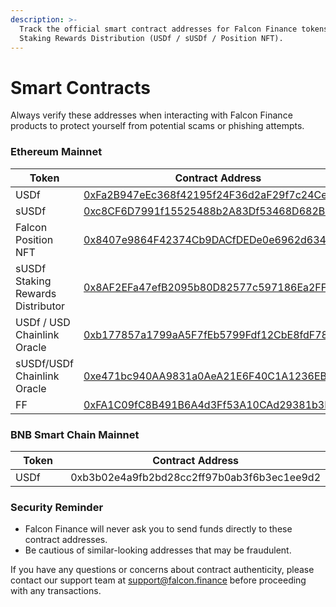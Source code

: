 ```yaml
---
description: >-
  Track the official smart contract addresses for Falcon Finance tokens &
  Staking Rewards Distribution (USDf / sUSDf / Position NFT).
---
```


# Smart Contracts

Always verify these addresses when interacting with Falcon Finance products to protect yourself from potential scams or phishing attempts.

### Ethereum Mainnet

<table><thead><tr><th width="212">Token</th><th>Contract Address</th></tr></thead><tbody><tr><td>USDf</td><td><a href="https://etherscan.io/token/0xFa2B947eEc368f42195f24F36d2aF29f7c24CeC2">0xFa2B947eEc368f42195f24F36d2aF29f7c24CeC2</a></td></tr><tr><td>sUSDf</td><td><a href="https://etherscan.io/token/0xc8cf6d7991f15525488b2a83df53468d682ba4b0">0xc8CF6D7991f15525488b2A83Df53468D682Ba4B0</a></td></tr><tr><td>Falcon Position NFT</td><td><a href="https://etherscan.io/token/0x8407e9864F42374Cb9DACfDEDe0e6962d634edCB">0x8407e9864F42374Cb9DACfDEDe0e6962d634edCB</a></td></tr><tr><td>sUSDf Staking Rewards Distributor </td><td><a href="https://etherscan.io/address/0x8af2efa47efb2095b80d82577c597186ea2fffea">0x8AF2EFa47efB2095b80D82577c597186Ea2FFFea</a></td></tr><tr><td>USDf / USD Chainlink Oracle</td><td><a href="https://etherscan.io/address/0xb177857a1799aa5f7feb5799fdf12cbe8fdf78b1">0xb177857a1799aA5F7fEb5799Fdf12CbE8fdF78B1</a></td></tr><tr><td>sUSDf/USDf Chainlink Oracle</td><td><a href="https://etherscan.io/address/0xe471bc940aa9831a0aea21e6f40c1a1236eb4bb3">0xe471bc940AA9831a0AeA21E6F40C1A1236EB4BB3</a></td></tr><tr><td>FF</td><td><a href="https://etherscan.io/address/0xfa1c09fc8b491b6a4d3ff53a10cad29381b3f949">0xFA1C09fC8B491B6A4d3Ff53A10CAd29381b3F949</a></td></tr></tbody></table>

### BNB Smart Chain Mainnet

<table><thead><tr><th width="218.03515625">Token</th><th>Contract Address</th></tr></thead><tbody><tr><td>USDf</td><td>0xb3b02e4a9fb2bd28cc2ff97b0ab3f6b3ec1ee9d2</td></tr></tbody></table>

### Security Reminder

* Falcon Finance will never ask you to send funds directly to these contract addresses.
* Be cautious of similar-looking addresses that may be fraudulent.&#x20;



If you have any questions or concerns about contract authenticity, please contact our support team at [support@falcon.finance](mailto:support@falcon.finance) before proceeding with any transactions.
